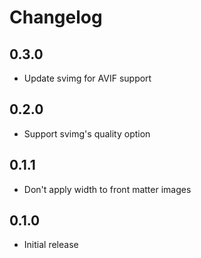# Changelog

## 0.3.0

* Update svimg for AVIF support

## 0.2.0

* Support svimg's quality option

## 0.1.1

* Don't apply width to front matter images

## 0.1.0

* Initial release